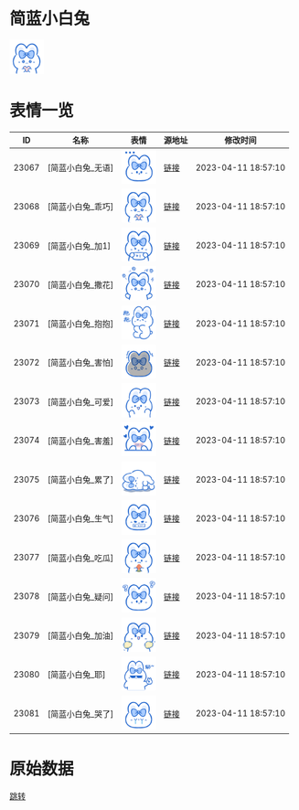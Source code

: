 # 简蓝小白兔

<img src="./cover.png" height="60" alt="cover" />

# 表情一览

|ID|名称|表情|源地址|修改时间|
|----|----|----|----|----|
|23067|[简蓝小白兔_无语]|<img src="./pic/023067_%5B简蓝小白兔_无语%5D.png" height="60" alt="无语"/>|[链接](https://i0.hdslb.com/bfs/garb/1c2a12e7346678751fd7694f157ab46ea4ab10a4.png)|2023-04-11 18:57:10|
|23068|[简蓝小白兔_乖巧]|<img src="./pic/023068_%5B简蓝小白兔_乖巧%5D.png" height="60" alt="乖巧"/>|[链接](https://i0.hdslb.com/bfs/garb/c637497e925eb6924bc887ed1c3602eb4f2893dd.png)|2023-04-11 18:57:10|
|23069|[简蓝小白兔_加1]|<img src="./pic/023069_%5B简蓝小白兔_加1%5D.png" height="60" alt="加1"/>|[链接](https://i0.hdslb.com/bfs/garb/42ab534465d20f1afcc43d0318a544c368b0ccde.png)|2023-04-11 18:57:10|
|23070|[简蓝小白兔_撒花]|<img src="./pic/023070_%5B简蓝小白兔_撒花%5D.png" height="60" alt="撒花"/>|[链接](https://i0.hdslb.com/bfs/garb/a765ff519296aadde7ad1cec31b372dd9991fb7b.png)|2023-04-11 18:57:10|
|23071|[简蓝小白兔_抱抱]|<img src="./pic/023071_%5B简蓝小白兔_抱抱%5D.png" height="60" alt="抱抱"/>|[链接](https://i0.hdslb.com/bfs/garb/16b071b17c21ddeb61f373a53f76f490e964e6f7.png)|2023-04-11 18:57:10|
|23072|[简蓝小白兔_害怕]|<img src="./pic/023072_%5B简蓝小白兔_害怕%5D.png" height="60" alt="害怕"/>|[链接](https://i0.hdslb.com/bfs/garb/b19919d91a4a5de8758186343dd8aabb00372a13.png)|2023-04-11 18:57:10|
|23073|[简蓝小白兔_可爱]|<img src="./pic/023073_%5B简蓝小白兔_可爱%5D.png" height="60" alt="可爱"/>|[链接](https://i0.hdslb.com/bfs/garb/da99306d1fdce4974042888d03f081071b6a912c.png)|2023-04-11 18:57:10|
|23074|[简蓝小白兔_害羞]|<img src="./pic/023074_%5B简蓝小白兔_害羞%5D.png" height="60" alt="害羞"/>|[链接](https://i0.hdslb.com/bfs/garb/6c08a933c638373bb91eae692303a7dba7cd48b6.png)|2023-04-11 18:57:10|
|23075|[简蓝小白兔_累了]|<img src="./pic/023075_%5B简蓝小白兔_累了%5D.png" height="60" alt="累了"/>|[链接](https://i0.hdslb.com/bfs/garb/e35ae5efc6f9e7f9fef5f81a7342b5c11cb2644f.png)|2023-04-11 18:57:10|
|23076|[简蓝小白兔_生气]|<img src="./pic/023076_%5B简蓝小白兔_生气%5D.png" height="60" alt="生气"/>|[链接](https://i0.hdslb.com/bfs/garb/5ff41de50a8fd0e39ee8286b5264b1c885e7a59d.png)|2023-04-11 18:57:10|
|23077|[简蓝小白兔_吃瓜]|<img src="./pic/023077_%5B简蓝小白兔_吃瓜%5D.png" height="60" alt="吃瓜"/>|[链接](https://i0.hdslb.com/bfs/garb/a070772229bd9be6a824c9a181d15141af15b6b4.png)|2023-04-11 18:57:10|
|23078|[简蓝小白兔_疑问]|<img src="./pic/023078_%5B简蓝小白兔_疑问%5D.png" height="60" alt="疑问"/>|[链接](https://i0.hdslb.com/bfs/garb/85cb0e575fe2fda1eb6d3121c5ff9bab0eb5526b.png)|2023-04-11 18:57:10|
|23079|[简蓝小白兔_加油]|<img src="./pic/023079_%5B简蓝小白兔_加油%5D.png" height="60" alt="加油"/>|[链接](https://i0.hdslb.com/bfs/garb/e16efaa6ee340233352cdcc44bb9beb87e7607eb.png)|2023-04-11 18:57:10|
|23080|[简蓝小白兔_耶]|<img src="./pic/023080_%5B简蓝小白兔_耶%5D.png" height="60" alt="耶"/>|[链接](https://i0.hdslb.com/bfs/garb/94288294f84d61472373e0324896394a9267f95f.png)|2023-04-11 18:57:10|
|23081|[简蓝小白兔_哭了]|<img src="./pic/023081_%5B简蓝小白兔_哭了%5D.png" height="60" alt="哭了"/>|[链接](https://i0.hdslb.com/bfs/garb/c4a6c153daef9cdf288036fa2860ebdc31e1a122.png)|2023-04-11 18:57:10|

# 原始数据

[跳转](./raw.json)


